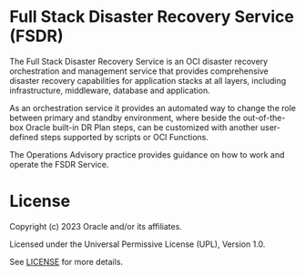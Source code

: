 
# Full Stack Disaster Recovery Service (FSDR)

The Full Stack Disaster Recovery Service is an OCI disaster recovery orchestration and management service that provides comprehensive disaster recovery capabilities for application stacks at all layers, including infrastructure, middleware, database and application.

As an orchestration service it provides an automated way to change the role between primary and standby environment, where beside the out-of-the-box Oracle built-in DR Plan steps, can be customized with another user-defined steps supported by scripts or OCI Functions.

The Operations Advisory practice provides guidance on how to work and operate the FSDR Service.


# License

Copyright (c) 2023 Oracle and/or its affiliates.

Licensed under the Universal Permissive License (UPL), Version 1.0.

See [LICENSE](https://github.com/oracle-devrel/technology-engineering/blob/folder-structure/LICENSE) for more details.